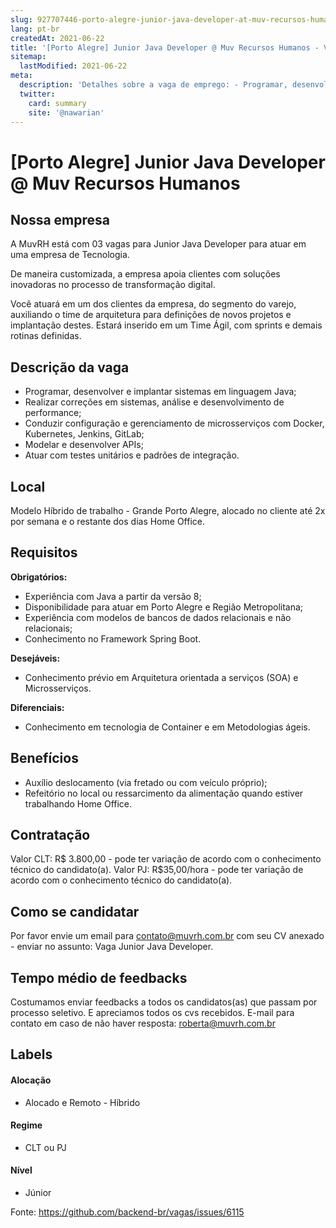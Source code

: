 ```yaml
---
slug: 927707446-porto-alegre-junior-java-developer-at-muv-recursos-humanos
lang: pt-br
createdAt: 2021-06-22
title: '[Porto Alegre] Junior Java Developer @ Muv Recursos Humanos - Vaga de Emprego'
sitemap:
  lastModified: 2021-06-22
meta:
  description: 'Detalhes sobre a vaga de emprego: - Programar, desenvolver e implantar sistemas em linguagem Java; - Realizar correções em sistemas, análise e desenvolvimento de performance; - Conduzir configuração e gerenciamento de microsserviços com Docker, Kubernetes, Jenkins, GitLab; - Modelar e desenvolver APIs; - Atuar com testes unitários e padrões de integração.'
  twitter:
    card: summary
    site: '@nawarian'
---
```


# [Porto Alegre] Junior Java Developer @ Muv Recursos Humanos

<!--
==================================================
Caso a vaga for remoto durante a pandemia informar no texto "Remoto durante o covid"
==================================================
-->
<!-- 
==================================================
POR FAVOR, SÓ POSTE SE A VAGA FOR PARA BACK-END!

Não faça distinção de gênero no título da vaga.

Use: "Back-End Developer" ao invés de 
"Desenvolvedor Back-End" \o/

Exemplo: `[São Paulo] Back-End Developer @ NOME DA EMPRESA`
==================================================
-->
<!--
==================================================
Caso a vaga for remoto durante a pandemia deixar a linha abaixo
==================================================
-->
>

## Nossa empresa

A MuvRH está com 03 vagas para Junior Java Developer para atuar em uma empresa de Tecnologia. 

De maneira customizada, a empresa apoia clientes com soluções inovadoras no processo de transformação digital.

Você atuará em um dos clientes da empresa, do segmento do varejo, auxiliando o time de arquitetura para definições de novos projetos e implantação destes. Estará inserido em um Time Ágil, com sprints e demais rotinas definidas.

## Descrição da vaga

- Programar, desenvolver e implantar sistemas em linguagem Java;
- Realizar correções em sistemas, análise e desenvolvimento de performance;
- Conduzir configuração e gerenciamento de microsserviços com Docker, Kubernetes, Jenkins, GitLab;
- Modelar e desenvolver APIs;
- Atuar com testes unitários e padrões de integração.

## Local

Modelo Híbrido de trabalho - Grande Porto Alegre, alocado no cliente até 2x por semana e o restante dos dias Home Office.

## Requisitos

**Obrigatórios:**
- Experiência com Java a partir da versão 8;
- Disponibilidade para atuar em Porto Alegre e Região Metropolitana;
- Experiência com modelos de bancos de dados relacionais e não relacionais;
- Conhecimento no Framework Spring Boot.

**Desejáveis:**
- Conhecimento prévio em Arquitetura orientada a serviços (SOA) e Microsserviços.

**Diferenciais:**
- Conhecimento em tecnologia de Container e em Metodologias ágeis.

## Benefícios

- Auxílio deslocamento (via fretado ou com veículo próprio);
- Refeitório no local ou ressarcimento da alimentação quando estiver trabalhando Home Office.

## Contratação

Valor CLT: R$ 3.800,00 - pode ter variação de acordo com o conhecimento técnico do candidato(a).
Valor PJ: R$35,00/hora  - pode ter variação de acordo com o conhecimento técnico do candidato(a).

## Como se candidatar

Por favor envie um email para contato@muvrh.com.br com seu CV anexado - enviar no assunto: Vaga Junior Java Developer.

## Tempo médio de feedbacks

Costumamos enviar feedbacks a todos os candidatos(as) que passam por processo seletivo. E apreciamos todos os cvs recebidos. E-mail para contato em caso de não haver resposta: roberta@muvrh.com.br

## Labels
<!-- retire os labels que não fazem sentido à vaga -->

#### Alocação
- Alocado e Remoto - Híbrido

#### Regime
- CLT ou PJ

#### Nível
- Júnior




Fonte: https://github.com/backend-br/vagas/issues/6115